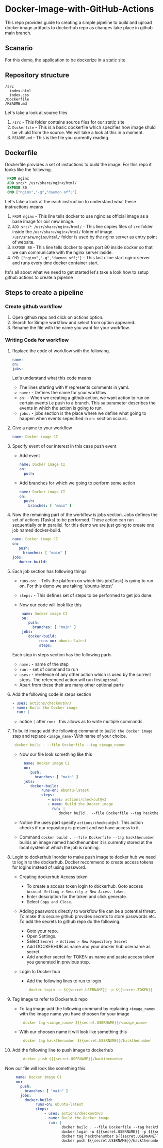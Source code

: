 # Docker-Image-with-GitHub-Actions
   This repo provides guide to creating a simple pipeline to build and upload docker image artifacts to dockerhub repo
 as changes take place in github main branch.
  
## Scanario
   For this demo, the application to be dockerize in a static site.
 
## Repository structure
   ```
   /src
     index.html
     index.css
   /Dockerfile
   /README.md
   ```
  Let's take a look at source files

   1. `/src` - This folder contains source files for our static site
   1. `Dockerfile` - This is a basic dockerfile which specifies how image shuld be vhiuld from the source. We will take a look at this in a moment.
   3. `README.md` - This is the file you currently reading.
 
## Dockerfile
Dockerfile provides a set of instuctions to build the image. For this repo it looks like the following.
          
   ```Dockerfile
    FROM nginx
    ADD src/* /usr/share/nginx/html/
    EXPOSE 80
    CMD ["nginx","-g","daemon off;"]
   ```
Let's take a look at the each instruction to understand what these instructions means

   1. `FROM nginx` - This line tells docker to use nginx as official image as a base image for our new image.
   2. `ADD src/* /usr/share/nginx/html/` - This line copies files of `src` folder inside the `/usr/share/nginx/html/` folder of image.     `/usr/share/nginx/html/` folder is used by the nginx server as entry point of website.
   3. ```EXPOSE 80``` - This line tells docker to open port 80 inside docker so that we can communicate with the nginx server inside.
   4. ```CMD ["nginx","-g","daemon off;"]``` - This last cline start nginx server and runs every time docker container start.

Its's all about what we need to get started let's take a look how to setup github actions to create a pipeline

## Steps to create a pipeline
### Create github workflow

   1. Open github repo and click on actions option.
   2. Search for Simple workflow and select from option appeared.
   3. Rename the file with the name you want for your workflow.

### Writing Code for workflow
  1. Replace the code of workflow with the following.
  
      ```yaml
      name:
      on:
      jobs:

     ``` 
     Let's understand what this code means
     
     - The lines starting with # represents comments in yaml.
     - ```name:``` - Defines the name for your workflow
     - ```on:``` - When we creating a github action, we want action to run on certain events i.e push to a branch. This `on` parameter describes the events in which the action is going to run.
     - ```jobs:``` - jobs section is the place where we define what going to happen when events sepecified in `on:` section occurs.
     
 2. Give a name to your workflow
 
     ```yaml
     name: Docker image CI
     ```
     
 3. Specify event of our interest in this case push event
 
     - Add event 
     
        ```yaml
        name: Docker image CI
        on:
          push:
        ```
        
     - Add branches for which we going to perform some action
     
        ```yaml
        name: Docker image CI
        on:
          push:
            branches: [ "main" ]
        ```
        
 4. Now the remaining part of the workflow is jobs section. Jobs defines the set of actions (Tasks) to be performed. These action can run sequentially or in parallel.
  for this demo we are just going to create one job named docker-build.
  
       ```yaml
       name: Docker image CI
       on:
          push:
            branches: [ "main" ]
       jobs:
          docker-build:
       ```
       
 5. Each job section has following things
 
      - `runs-on:` - Tells the platform on which this job(Task) is going to run on. For this demo we are taking 'ubuntu-letest'
      - `steps:` - This defines set of steps to be performed to get job done.
      - Now our code will look like this 
      
          ```yaml
           name: Docker image CI
           on:
              push:
                branches: [ "main" ]
           jobs:
              docker-build:
                   runs-on: ubuntu-latest
                   steps: 
           ```
           
     Each step in steps section has the following parts
      
       - `name:` - name of the step
       - `run:` - set of command to run 
       - `uses:` - rerefence of any other action which is used by the current steps. The referenced action will run first.`optonal`
       - Apart from these their are many other optional parts
        
 5. Add the following code in steps section
 
    ```yaml
    - uses: actions/checkout@v3
    - name: Build the Docker image
      run: |
    ```
    
    - notice `|` after `run: ` this allows as to write multiple commands.
  
 6. To build image add the following command to `Build the Docker image` step and replace `<image_name>` With name of your choice.
 
    ```yaml
     docker build . --file Dockerfile --tag <image_name>
    ```
    
    - Now our file look something like this
    
         ```yaml
           name: Docker image CI
           on:
              push:
                branches: [ "main" ]
           jobs:
              docker-build:
                   runs-on: ubuntu-latest
                   steps:
                      - uses: actions/checkout@v3
                      - name: Build the Docker image
                        run: |
                           docker build . --file Dockerfile --tag hackthenumber
         ```
    - Notice the uses part specify `actions/checkout@v3`. This action checks if our repository is present and we have access to it.
    - Command `docker build . --file Dockerfile --tag hackthenumber` builds an image named hackthenumber it is currently stored at the local system at which the job is running.
    
7. Login to dockerhub
    Inorder to make push image to docker hub we need to login to the dockerhub. Docker recommend to create access tokens for logins instead of using password.
    - Creating dockerhub Access token
    
      - To create a access token login to dockerhub. Goto access `Account Setting > Security > New Access token`.
      - Enter description for the token and click generate.
      - Select `Copy and Close`.
      
    - Adding passwords directly to workflow file can be a potential threat. To make this secure github provides secrets to store passwords etc. To add the secrets to github repo do the following.
    
      - Goto your repo.
      - Open Settings.
      - Select `Secret > Actions > New Repository Secret`
      - Add DOCKERHUB as name and your docker hub username as secret
      - Add another secret for TOKEN as name and paste access token you generated in previous step.
      
    - Login to Docker hub
    
      - Add the following lines to run to login 
        ```yaml
         docker login -u ${{secret.USERNAME}} -p ${{secret.TOKEN}}
        ```
        
8. Tag image to refer to Dockerhub repo

   - To tag image add the following command by replacing `<image_name>` with the image name you have choosen for your image
   
    ```yaml
         docker tag <image_name> ${{secret.USERNAME}}/<image_name> 
    ```
    
   - With our choosen name it will look like something this
   
    ```yaml
         docker tag hackthenumber ${{secret.USERNAME}}/hackthenumber
    ```
    
9. Add the following line to push image to dockerhub

    ```yaml
         docker push ${{secret.USERNAME}}/hackthenumber
    ```
    
 Now our file will look like something this
 ``` yaml
      name: Docker image CI
      on:
        push:
          branches: [ "main" ]
        jobs:
          docker-build:
               runs-on: ubuntu-latest
               steps:
                   - uses: actions/checkout@v3
                   - name: Build the Docker image
                     run: |
                           docker build . --file Dockerfile --tag hackthenumber
                           docker login -u ${{secret.USERNAME}} -p ${{secret.TOKEN}}
                           docker tag hackthenumber ${{secret.USERNAME}}/hackthenumber
                           docker push ${{secret.USERNAME}}/hackthenumber
 ```
 
 
   
     
    
       
      
      
   
   
    
 
   
   
